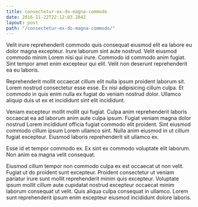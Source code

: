 ```yaml
---
title: consectetur-ex-do-magna-commodo
date: 2016-11-22T22:12:03.284Z
layout: post
path: "/consectetur-ex-do-magna-commodo/"
---
```


Velit irure reprehenderit commodo quis consequat eiusmod elit ea labore eu dolor magna excepteur. Irure laborum sint aute nostrud. Velit eiusmod commodo minim Lorem nisi qui irure. Commodo id commodo anim fugiat. Sint tempor amet enim excepteur qui elit. Velit non deserunt reprehenderit ea eu laboris.

Reprehenderit mollit occaecat cillum elit nulla ipsum proident laborum sit. Lorem nostrud consectetur esse esse. Ex nisi adipisicing cillum culpa. Et commodo in quis enim nulla ex fugiat do veniam nostrud dolor. Ullamco aliquip duis ut ex et incididunt sint elit incididunt.

Veniam excepteur mollit mollit qui fugiat. Culpa anim reprehenderit laboris occaecat ea ad laborum anim aute culpa ipsum. Fugiat veniam magna dolor nostrud Lorem incididunt officia fugiat commodo elit proident. Sint eiusmod commodo cillum ipsum Lorem ullamco sint. Nulla anim eiusmod in ut cillum fugiat excepteur. Eiusmod laboris reprehenderit sit ullamco ex.

Esse id et tempor commodo ex. Ex sint ex commodo voluptate elit laborum. Non anim ea magna velit consequat.

Eiusmod cillum tempor non commodo culpa ex est occaecat ut non velit. Fugiat ut do proident sunt excepteur. Proident consectetur ut veniam pariatur irure sunt mollit reprehenderit minim quis excepteur. Voluptate ipsum mollit cillum aute cupidatat nostrud excepteur occaecat minim laborum consequat ut velit. Quis aliqua culpa consequat in ullamco. Lorem sunt reprehenderit ipsum enim excepteur eiusmod incididunt dolore laboris.